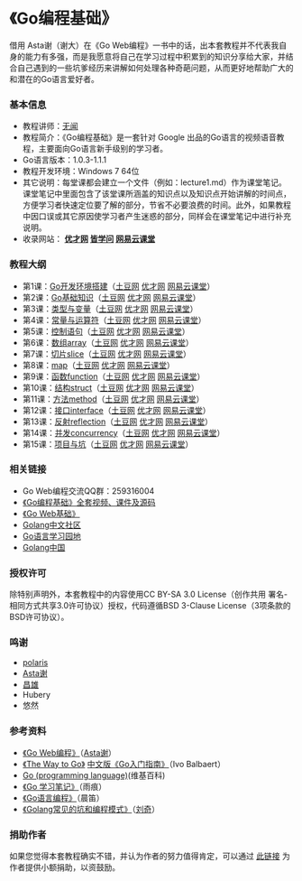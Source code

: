 《Go编程基础》
==========================
借用 Asta谢（谢大）在《Go Web编程》一书中的话，出本套教程并不代表我自身的能力有多强，而是我愿意将自己在学习过程中积累到的知识分享给大家，并结合自己遇到的一些坑爹经历来讲解如何处理各种奇葩问题，从而更好地帮助广大的和潜在的Go语言爱好者。

### 基本信息

- 教程讲师：[无闻](http://weibo.com/Obahua)
- 教程简介：《Go编程基础》是一套针对 Google 出品的Go语言的视频语音教程，主要面向Go语言新手级别的学习者。
- Go语言版本：1.0.3-1.1.1
- 教程开发环境：Windows 7 64位
- 其它说明：每堂课都会建立一个文件（例如：lecture1.md）作为课堂笔记。课堂笔记中里面包含了该堂课所涵盖的知识点以及知识点开始讲解的时间点，方便学习者快速定位要了解的部分，节省不必要浪费的时间。此外，如果教程中因口误或其它原因使学习者产生迷惑的部分，同样会在课堂笔记中进行补充说明。
- 收录网站： **[优才网](http://www.ucai.cn/course/show/69) [皆学问](http://www.jiexuewen.com/course/courseprofile?course=co51c124508b944#view) [网易云课堂](http://study.163.com/course/introduction.htm?courseId=306002#/courseDetail)**

### 教程大纲

- 第1课：[Go开发环境搭建](lectures/lecture1.md)（[土豆网](http://www.tudou.com/programs/view/hlDq2A0vNes/) [优才网](http://www.ucai.cn/course/chapter/69/3210/4555) [网易云课堂](http://study.163.com/course/courseLearn.htm?courseId=306002#/learn/video?lessonId=421012&courseId=306002)）
- 第2课：[Go基础知识](lectures/lecture2.md)（[土豆网](http://www.tudou.com/programs/view/ENEFKbYHZu4/) [优才网](http://www.ucai.cn/course/chapter/69/3210/4556) [网易云课堂](http://study.163.com/course/courseLearn.htm?courseId=306002#/learn/video?lessonId=421013&courseId=306002)）
- 第3课：[类型与变量](lectures/lecture3.md)（[土豆网](http://www.tudou.com/programs/view/BTCIl3pJq1E/) [优才网](http://www.ucai.cn/course/chapter/69/3210/4557) [网易云课堂](http://study.163.com/course/courseLearn.htm?courseId=306002#/learn/video?lessonId=421014&courseId=306002)）
- 第4课：[常量与运算符](lectures/lecture4.md)（[土豆网](http://www.tudou.com/programs/view/evSrdqTW9zg/) [优才网](http://www.ucai.cn/course/chapter/69/3210/4558) [网易云课堂](http://study.163.com/course/courseLearn.htm?courseId=306002#/learn/video?lessonId=421015&courseId=306002)）
- 第5课：[控制语句](lectures/lecture5.md)（[土豆网](http://www.tudou.com/programs/view/gGJt6Cj9xi4/) [优才网](http://www.ucai.cn/course/chapter/69/3210/4559) [网易云课堂](http://study.163.com/course/courseLearn.htm?courseId=306002#/learn/video?lessonId=421016&courseId=306002)）
- 第6课：[数组array](lectures/lecture6.md)（[土豆网](http://www.tudou.com/programs/view/U5Z-jEZ_BR0/) [优才网](http://www.ucai.cn/course/chapter/69/3210/4560) [网易云课堂](http://study.163.com/course/courseLearn.htm?courseId=306002#/learn/video?lessonId=421017&courseId=306002)）
- 第7课：[切片slice](lectures/lecture7.md)（[土豆网](http://www.tudou.com/programs/view/I-hrdoouUjs/) [优才网](http://www.ucai.cn/course/chapter/69/3210/4625) [网易云课堂](http://study.163.com/course/courseLearn.htm?courseId=306002#/learn/video?lessonId=421018&courseId=306002)）
- 第8课：[map](lectures/lecture8.md)（[土豆网](http://www.tudou.com/programs/view/4RPY1QgwvLg/) [优才网](http://www.ucai.cn/course/chapter/69/3210/4626) [网易云课堂](http://study.163.com/course/courseLearn.htm?courseId=306002#/learn/video?lessonId=421019&courseId=306002)）
- 第9课：[函数function](lectures/lecture9.md)（[土豆网](http://www.tudou.com/programs/view/VUddz1lDClg/) [优才网](http://www.ucai.cn/course/chapter/69/3210/4627) [网易云课堂](http://study.163.com/course/courseLearn.htm?courseId=306002#/learn/video?lessonId=421020&courseId=306002)）
- 第10课：[结构struct](lectures/lecture10.md)（[土豆网](http://www.tudou.com/programs/view/k1yf2WyuCwc/) [优才网](http://www.ucai.cn/course/chapter/69/3210/4669) [网易云课堂](http://study.163.com/course/courseLearn.htm?courseId=306002#/learn/video?lessonId=421021&courseId=306002)）
- 第11课：[方法method](lectures/lecture11.md)（[土豆网](http://www.tudou.com/programs/view/cN509MrfI4s/) [优才网](http://www.ucai.cn/course/chapter/69/3259/4698) [网易云课堂](http://study.163.com/course/courseLearn.htm?courseId=306002#/learn/video?lessonId=421022&courseId=306002)）
- 第12课：[接口interface](lectures/lecture12.md)（[土豆网](http://www.tudou.com/programs/view/CbLRTRA85TI/) [优才网](http://www.ucai.cn/course/chapter/69/3259/4699) [网易云课堂](http://study.163.com/course/courseLearn.htm?courseId=306002#/learn/video?lessonId=421023&courseId=306002)）
- 第13课：[反射reflection](lectures/lecture13.md)（[土豆网](http://www.tudou.com/programs/view/luV8Do0Szqw/) [优才网](http://www.ucai.cn/course/chapter/69/3259/4707) [网易云课堂](http://study.163.com/course/courseLearn.htm?courseId=306002#/learn/video?lessonId=421024&courseId=306002)）
- 第14课：[并发concurrency](lectures/lecture14.md)（[土豆网](http://www.tudou.com/programs/view/wcaWljSoJWE/) [优才网](http://www.ucai.cn/course/chapter/69/3259/4708) [网易云课堂](http://study.163.com/course/courseLearn.htm?courseId=306002#/learn/video?lessonId=421025&courseId=306002)）
- 第15课：[项目与坑](lectures/lecture15.md)（[土豆网](http://www.tudou.com/programs/view/UdDdQf_bN6U/) [优才网](http://www.ucai.cn/course/chapter/69/3259/4709) [网易云课堂](http://study.163.com/course/courseLearn.htm?courseId=306002#/learn/video?lessonId=421026&courseId=306002)）

### 相关链接

- Go Web编程交流QQ群：259316004
- [《Go编程基础》全套视频、课件及源码](http://pan.baidu.com/share/link?shareid=393899&uk=822891499)
- [《Go Web基础》](https://github.com/Unknwon/go-web-foundation)
- [Golang中文社区](http://bbs.gocn.im/forum.php)
- [Go语言学习园地](http://studygolang.com/)
- [Golang中国](http://golang.tc/)

### 授权许可

除特别声明外，本套教程中的内容使用CC BY-SA 3.0 License（创作共用 署名-相同方式共享3.0许可协议）授权，代码遵循BSD 3-Clause License（3项条款的BSD许可协议）。

### 鸣谢

- [polaris](http://blog.studygolang.com/)
- [Asta谢](https://github.com/astaxie)
- [昌雄](https://github.com/insionng)
- Hubery
- 悠然

### 参考资料

- [《Go Web编程》](https://github.com/astaxie/build-web-application-with-golang)（[Asta谢](https://github.com/astaxie)）
- [《The Way to Go》](http://download.csdn.net/download/kukucckku/4394839) [中文版《Go入门指南》](https://github.com/Unknwon/the-way-to-go_ZH_CN)（Ivo Balbaert）
- [Go (programming language)](http://en.wikipedia.org/wiki/Go_%28programming_language%29)(维基百科)
- [《Go 学习笔记》](http://bbs.gocn.im/thread-8-1-1.html)（雨痕）
- [《Go语言编程》](http://bbs.gocn.im/thread-153-1-1.html)（晨笛）
- [《Golang常见的坑和编程模式》](http://pan.baidu.com/share/link?shareid=2570649749&uk=822891499)（[刘奇](http://weibo.com/chuangyiyongpin)）

### 捐助作者

如果您觉得本套教程确实不错，并认为作者的努力值得肯定，可以通过 [此链接](https://me.alipay.com/obahua) 为作者提供小额捐助，以资鼓励。
